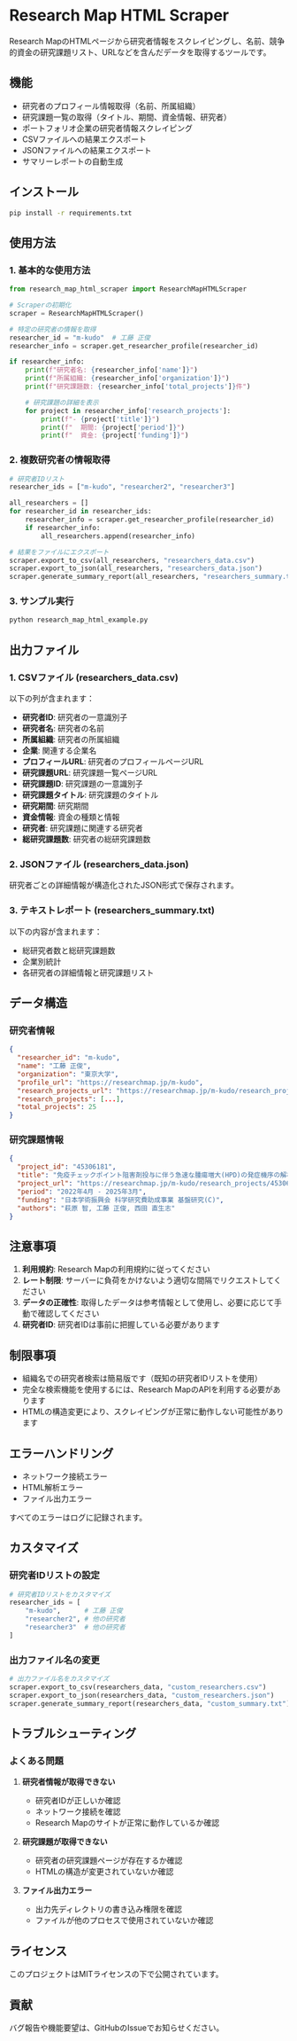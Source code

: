 # Research Map HTML Scraper

Research MapのHTMLページから研究者情報をスクレイピングし、名前、競争的資金の研究課題リスト、URLなどを含んだデータを取得するツールです。

## 機能

- 研究者のプロフィール情報取得（名前、所属組織）
- 研究課題一覧の取得（タイトル、期間、資金情報、研究者）
- ポートフォリオ企業の研究者情報スクレイピング
- CSVファイルへの結果エクスポート
- JSONファイルへの結果エクスポート
- サマリーレポートの自動生成

## インストール

```bash
pip install -r requirements.txt
```

## 使用方法

### 1. 基本的な使用方法

```python
from research_map_html_scraper import ResearchMapHTMLScraper

# Scraperの初期化
scraper = ResearchMapHTMLScraper()

# 特定の研究者の情報を取得
researcher_id = "m-kudo"  # 工藤 正俊
researcher_info = scraper.get_researcher_profile(researcher_id)

if researcher_info:
    print(f"研究者名: {researcher_info['name']}")
    print(f"所属組織: {researcher_info['organization']}")
    print(f"研究課題数: {researcher_info['total_projects']}件")

    # 研究課題の詳細を表示
    for project in researcher_info['research_projects']:
        print(f"- {project['title']}")
        print(f"  期間: {project['period']}")
        print(f"  資金: {project['funding']}")
```

### 2. 複数研究者の情報取得

```python
# 研究者IDリスト
researcher_ids = ["m-kudo", "researcher2", "researcher3"]

all_researchers = []
for researcher_id in researcher_ids:
    researcher_info = scraper.get_researcher_profile(researcher_id)
    if researcher_info:
        all_researchers.append(researcher_info)

# 結果をファイルにエクスポート
scraper.export_to_csv(all_researchers, "researchers_data.csv")
scraper.export_to_json(all_researchers, "researchers_data.json")
scraper.generate_summary_report(all_researchers, "researchers_summary.txt")
```

### 3. サンプル実行

```bash
python research_map_html_example.py
```

## 出力ファイル

### 1. CSVファイル (researchers_data.csv)

以下の列が含まれます：

- **研究者ID**: 研究者の一意識別子
- **研究者名**: 研究者の名前
- **所属組織**: 研究者の所属組織
- **企業**: 関連する企業名
- **プロフィールURL**: 研究者のプロフィールページURL
- **研究課題URL**: 研究課題一覧ページURL
- **研究課題ID**: 研究課題の一意識別子
- **研究課題タイトル**: 研究課題のタイトル
- **研究期間**: 研究期間
- **資金情報**: 資金の種類と情報
- **研究者**: 研究課題に関連する研究者
- **総研究課題数**: 研究者の総研究課題数

### 2. JSONファイル (researchers_data.json)

研究者ごとの詳細情報が構造化されたJSON形式で保存されます。

### 3. テキストレポート (researchers_summary.txt)

以下の内容が含まれます：

- 総研究者数と総研究課題数
- 企業別統計
- 各研究者の詳細情報と研究課題リスト

## データ構造

### 研究者情報

```json
{
  "researcher_id": "m-kudo",
  "name": "工藤 正俊",
  "organization": "東京大学",
  "profile_url": "https://researchmap.jp/m-kudo",
  "research_projects_url": "https://researchmap.jp/m-kudo/research_projects",
  "research_projects": [...],
  "total_projects": 25
}
```

### 研究課題情報

```json
{
  "project_id": "45306181",
  "title": "免疫チェックポイント阻害剤投与に伴う急速な腫瘍増大(HPD)の発症機序の解析",
  "project_url": "https://researchmap.jp/m-kudo/research_projects/45306181",
  "period": "2022年4月 - 2025年3月",
  "funding": "日本学術振興会 科学研究費助成事業 基盤研究(C)",
  "authors": "萩原 智, 工藤 正俊, 西田 直生志"
}
```

## 注意事項

1. **利用規約**: Research Mapの利用規約に従ってください
2. **レート制限**: サーバーに負荷をかけないよう適切な間隔でリクエストしてください
3. **データの正確性**: 取得したデータは参考情報として使用し、必要に応じて手動で確認してください
4. **研究者ID**: 研究者IDは事前に把握している必要があります

## 制限事項

- 組織名での研究者検索は簡易版です（既知の研究者IDリストを使用）
- 完全な検索機能を使用するには、Research MapのAPIを利用する必要があります
- HTMLの構造変更により、スクレイピングが正常に動作しない可能性があります

## エラーハンドリング

- ネットワーク接続エラー
- HTML解析エラー
- ファイル出力エラー

すべてのエラーはログに記録されます。

## カスタマイズ

### 研究者IDリストの設定

```python
# 研究者IDリストをカスタマイズ
researcher_ids = [
    "m-kudo",      # 工藤 正俊
    "researcher2", # 他の研究者
    "researcher3"  # 他の研究者
]
```

### 出力ファイル名の変更

```python
# 出力ファイル名をカスタマイズ
scraper.export_to_csv(researchers_data, "custom_researchers.csv")
scraper.export_to_json(researchers_data, "custom_researchers.json")
scraper.generate_summary_report(researchers_data, "custom_summary.txt")
```

## トラブルシューティング

### よくある問題

1. **研究者情報が取得できない**
   - 研究者IDが正しいか確認
   - ネットワーク接続を確認
   - Research Mapのサイトが正常に動作しているか確認

2. **研究課題が取得できない**
   - 研究者の研究課題ページが存在するか確認
   - HTMLの構造が変更されていないか確認

3. **ファイル出力エラー**
   - 出力先ディレクトリの書き込み権限を確認
   - ファイルが他のプロセスで使用されていないか確認

## ライセンス

このプロジェクトはMITライセンスの下で公開されています。

## 貢献

バグ報告や機能要望は、GitHubのIssueでお知らせください。
